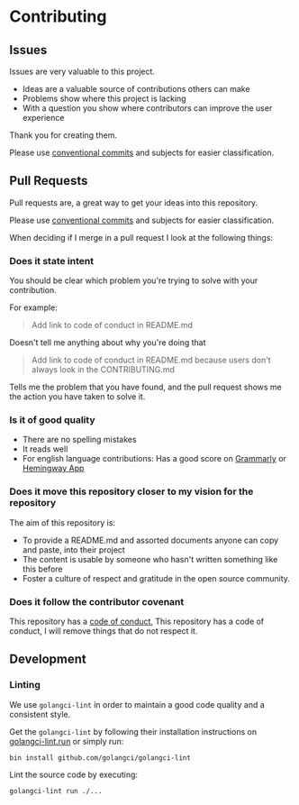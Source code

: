 # Contributing

## Issues

Issues are very valuable to this project.

* Ideas are a valuable source of contributions others can make
* Problems show where this project is lacking
* With a question you show where contributors can improve the user experience

Thank you for creating them.

Please use [conventional commits](https://www.conventionalcommits.org/en/v1.0.0/) and subjects for easier classification.

## Pull Requests

Pull requests are, a great way to get your ideas into this repository.

Please use [conventional commits](https://www.conventionalcommits.org/en/v1.0.0/) and subjects for easier classification.

When deciding if I merge in a pull request I look at the following things:

### Does it state intent

You should be clear which problem you're trying to solve with your contribution.

For example:

> Add link to code of conduct in README.md

Doesn't tell me anything about why you're doing that

> Add link to code of conduct in README.md because users don't always look in the CONTRIBUTING.md

Tells me the problem that you have found, and the pull request shows me the action you have taken to solve it.

### Is it of good quality

* There are no spelling mistakes
* It reads well
* For english language contributions: Has a good score on [Grammarly](https://www.grammarly.com) or [Hemingway App](http://www.hemingwayapp.com/)

### Does it move this repository closer to my vision for the repository

The aim of this repository is:

* To provide a README.md and assorted documents anyone can copy and paste, into their project
* The content is usable by someone who hasn't written something like this before
* Foster a culture of respect and gratitude in the open source community.

### Does it follow the contributor covenant

This repository has a [code of conduct](CODE_OF_CONDUCT.md), This repository has a code of conduct, I will remove things that do not respect it.

## Development

### Linting

We use `golangci-lint` in order to maintain a good code quality and a consistent style.

Get the `golangci-lint` by following their installation instructions on [golangci-lint.run](https://golangci-lint.run/) or simply run:

```shell
bin install github.com/golangci/golangci-lint
```

Lint the source code by executing:

```shell
golangci-lint run ./...
```
